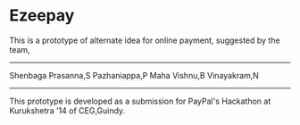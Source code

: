 Ezeepay
=======
This is a prototype of alternate idea for online payment, suggested by the team,
********************************************************************************
Shenbaga Prasanna,S
Pazhaniappa,P
Maha Vishnu,B
Vinayakram,N
********************************************************************************
This prototype is developed as a submission for PayPal's Hackathon at Kurukshetra '14 of CEG,Guindy.

